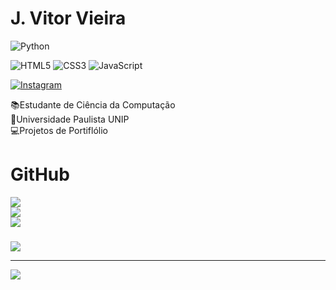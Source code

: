 # J. Vitor Vieira
![Python](https://img.shields.io/badge/python-%233C78C4.svg?style=flat-square&logo=python&logoColor=white)


![HTML5](https://img.shields.io/badge/html5-%23E34F26.svg?style=flat-square&logo=html5&logoColor=white) ![CSS3](https://img.shields.io/badge/css3-%231572B6.svg?style=flat-square&logo=css3&logoColor=white) ![JavaScript](https://img.shields.io/badge/javascript-%23323330.svg?style=flat-square&logo=javascript&logoColor=%23F7DF1E)

[![Instagram](https://img.shields.io/badge/Instagram-%23E4405F.svg?logo=Instagram&logoColor=white)](https://instagram.com/pse_vitor)

📚Estudante de Ciência da Computação <br>🏫Universidade Paulista UNIP<br>💻Projetos de Portiflólio<br>
# GitHub
![](https://github-readme-stats.vercel.app/api?username=QuaseVitor&theme=gotham&hide_border=true&include_all_commits=true&count_private=false)<br/>
![](https://github-readme-streak-stats.herokuapp.com/?user=QuaseVitor&theme=gotham&hide_border=true)<br/>
![](https://github-readme-stats.vercel.app/api/top-langs/?username=QuaseVitor&theme=gotham&hide_border=true&include_all_commits=true&count_private=false&layout=compact)

###
![](https://github-contributor-stats.vercel.app/api?username=QuaseVitor&limit=5&theme=dark&combine_all_yearly_contributions=true)

---
[![](https://visitcount.itsvg.in/api?id=QuaseVitor&icon=2&color=8)](https://visitcount.itsvg.in)

